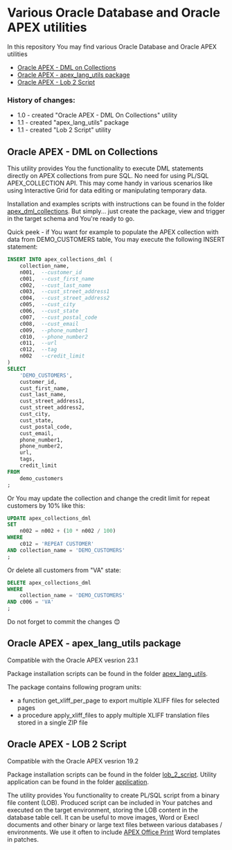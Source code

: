 # Various Oracle Database and Oracle APEX utilities
In this repository You may find various Oracle Database and Oracle APEX utilities

- [Oracle APEX - DML on Collections ](#oracle-apex---dml-on-collections)
- [Oracle APEX - apex_lang_utils package ](#oracle-apex---apex_lang_utils-package)
- [Oracle APEX - Lob 2 Script ](#oracle-apex---lob-2-script)

### History of changes:
- 1.0 - created "Oracle APEX - DML On Collections" utility
- 1.1 - created "apex_lang_utils" package
- 1.1 - created "Lob 2 Script" utility

## Oracle APEX - DML on Collections
This utility provides You the functionality to execute DML statements directly on APEX collections from pure SQL. No need for using PL/SQL APEX_COLLECTION API. This may come handy in various scenarios like using Interactive Grid for data editing or manipulating temporary data.

Installation and examples scripts with instructions can be found in the folder [apex_dml_collections](https://github.com/zorantica/db_apex_utils/tree/main/apex_dml_collections). But simply... just create the package, view and trigger in the target schema and You're ready to go.

Quick peek - if You want for example to populate the APEX collection with data from DEMO_CUSTOMERS table, You may execute the following INSERT statement:

```sql
INSERT INTO apex_collections_dml (
    collection_name, 
    n001,  --customer_id 
    c001,  --cust_first_name 
    c002,  --cust_last_name 
    c003,  --cust_street_address1 
    c004,  --cust_street_address2 
    c005,  --cust_city 
    c006,  --cust_state
    c007,  --cust_postal_code
    c008,  --cust_email
    c009,  --phone_number1
    c010,  --phone_number2
    c011,  --url
    c012,  --tag
    n002   --credit_limit
)
SELECT
    'DEMO_CUSTOMERS',
    customer_id, 
    cust_first_name, 
    cust_last_name, 
    cust_street_address1, 
    cust_street_address2, 
    cust_city, 
    cust_state, 
    cust_postal_code, 
    cust_email, 
    phone_number1, 
    phone_number2, 
    url, 
    tags,
    credit_limit
FROM 
    demo_customers 
;
```

Or You may update the collection and change the credit limit for repeat customers by 10% like this:

```sql
UPDATE apex_collections_dml
SET 
    n002 = n002 + (10 * n002 / 100)
WHERE
    c012 = 'REPEAT CUSTOMER'
AND collection_name = 'DEMO_CUSTOMERS'
;
```

Or delete all customers from "VA" state:

```sql
DELETE apex_collections_dml
WHERE 
    collection_name = 'DEMO_CUSTOMERS'
AND c006 = 'VA'
;
```

Do not forget to commit the changes :blush:

## Oracle APEX - apex_lang_utils package

Compatible with the Oracle APEX vesrion 23.1 

Package installation scripts can be found in the folder [apex_lang_utils](https://github.com/zorantica/db_apex_utils/tree/main/apex_lang_utils).

The package contains following program units:
- a function get_xliff_per_page to export multiple XLIFF files for selected pages 
- a procedure apply_xliff_files to apply multiple XLIFF translation files stored in a single ZIP file

## Oracle APEX - LOB 2 Script
Compatible with the Oracle APEX vesrion 19.2 

Package installation scripts can be found in the folder [lob_2_script](https://github.com/zorantica/db_apex_utils/tree/main/lob_2_script).
Utility application can be found in the folder [application](https://github.com/zorantica/db_apex_utils/tree/main/application).

The utility provides You functionality to create PL/SQL script from a binary file content (LOB).
Produced script can be included in Your patches and executed on the target environment, storing the LOB content in the database table cell.
It can be useful to move images, Word or Execl documents and other binary or large text files between various databases / environments.
We use it often to include [APEX Office Print](#https://www.apexofficeprint.com/index.html) Word templates in patches. 
